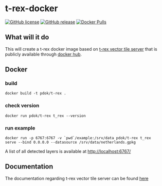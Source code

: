 # t-rex-docker

[![GitHub license](https://img.shields.io/github/license/PDOK/t-rex-docker)](https://github.com/PDOK/t-rex-docker/blob/master/LICENSE)
[![GitHub release](https://img.shields.io/github/release/PDOK/t-rex-docker.svg)](https://github.com/PDOK/t-rex-docker/releases)
[![Docker Pulls](https://img.shields.io/docker/pulls/pdok/t-rex.svg)](https://hub.docker.com/r/pdok/t-rex)

## What will it do

This will create a t-rex docker image based on [t-rex vector tile server](https://github.com/t-rex-tileserver/t-rex) that is publicly available through [docker hub](https://hub.docker.com/r/pdok/t-rex).

## Docker

### build

```docker
docker build -t pdok/t-rex .
```

### check version

```docker
docker run pdok/t-rex t_rex --version
```

### run example

```docker
docker run -p 6767:6767 -v `pwd`/example:/srv/data pdok/t-rex t_rex serve --bind 0.0.0.0 --datasource /srv/data/netherlands.gpkg
```

A list of all detected layers is available at <http://localhost:6767/>

## Documentation

The documentation regarding t-rex vector tile server can be found [here](https://t-rex.tileserver.ch/doc/)